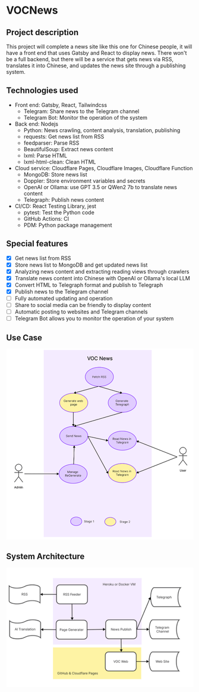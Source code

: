 # VOCNews

## Project description

This project will complete a news site like this one for Chinese people, it will have a front end that uses Gatsby and React to display news. There won't be a full backend, but there will be a service that gets news via RSS, translates it into Chinese, and updates the news site through a publishing system.

## Technologies used

- Front end: Gatsby, React, Tailwindcss
  - Telegram: Share news to the Telegram channel
  - Telegram Bot: Monitor the operation of the system
- Back end: Nodejs
  - Python: News crawling, content analysis, translation, publishing
  - requests: Get news list from RSS
  - feedparser: Parse RSS
  - BeautifulSoup: Extract news content
  - lxml: Parse HTML
  - lxml-html-clean: Clean HTML
- Cloud service: Cloudflare Pages, Cloudflare Images, Cloudflare Function
  - MongoDB: Store news list
  - Doppler: Store environment variables and secrets
  - OpenAI or Ollama: use GPT 3.5 or QWen2 7b to translate news content
  - Telegraph: Publish news content
- CI/CD: React Testing Library, jest
  - pytest: Test the Python code 
  - GitHub Actions: CI
  - PDM: Python package management

## Special features

- [x] Get news list from RSS
- [x] Store news list to MongoDB and get updated news list
- [x] Analyzing news content and extracting reading views through crawlers
- [x] Translate news content into Chinese with OpenAI or Ollama's local LLM
- [x] Convert HTML to Telegraph format and publish to Telegraph
- [x] Publish news to the Telegram channel
- [ ] Fully automated updating and operation
- [ ] Share to social media can be friendly to display content
- [ ] Automatic posting to websites and Telegram channels
- [ ] Telegram Bot allows you to monitor the operation of your system

## Use Case

![UseCase](imgs/usecase.png)

## System Architecture

![SystemArchitecture](imgs/systemarchitecture.png)